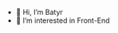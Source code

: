 - 👋 Hi, I’m Batyr
- 👀 I’m interested in Front-End


<!---
Durdyew1990/Durdyew1990 is a ✨ special ✨ repository because its `README.md` (this file) appears on your GitHub profile.
You can click the Preview link to take a look at your changes.
--->
